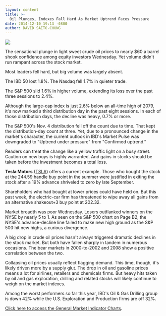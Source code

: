 ```yaml
---
layout: content
title: >-
  Oil Plunges, Indexes Fall Hard As Market Uptrend Faces Pressure
date: 2014-12-10 19:13 -0800
author: DAVID SAITO-CHUNG
---
```






![](https://www.investors.com/wp-content/uploads/ibd-migrated-images/MPv_141211_635538216687080607.png)









  

The sensational plunge in light sweet crude oil prices to nearly $60 a barrel shook confidence among equity investors Wednesday. Yet volume didn't run rampant across the stock market.

  

Most leaders fell hard, but big volume was largely absent.

  

The IBD 50 lost 1.8%. The Nasdaq fell 1.7% in quieter trade.

  

The S&P 500 slid 1.6% in higher volume, extending its loss over the past three sessions to 2.4%.

  

Although the large-cap index is just 2.6% below an all-time high of 2079, it's now marked a third distribution day in the past eight sessions. In each of those distribution days, the decline was heavy, 0.7% or more.

  

The S&P 500's Nov. 4 distribution fell off the count due to time. That kept the distribution-day count at three. Yet, due to a pronounced change in the market's character, the current outlook in IBD's Market Pulse was downgraded to "Uptrend under pressure" from "Confirmed uptrend."

  

Readers can treat the change like a yellow traffic light on a busy street. Caution on new buys is highly warranted. And gains in stocks should be taken before the investment becomes a total loss.

  

**Tesla Motors** ([TSLA](https://research.investors.com/quote.aspx?symbol=TSLA)) offers a current example. Those who bought the stock at the 244.59 handle buy point in the summer were justified in exiting the stock after a 19% advance shriveled to zero by late September.

  

Shareholders who had bought at lower prices could have held on. But this past week, the electric-car firm has threatened to wipe away all gains from an alternative shakeout+3 buy point at 202.32.

  

Market breadth was poor Wednesday. Losers outflanked winners on the NYSE by nearly 5 to 1. As seen on the S&P 500 chart on Page B2, the NYSE's advance-decline line failed to make new high ground as the S&P 500 hit new highs, a curious divergence.

  

A big drop in crude oil prices hasn't always triggered dramatic declines in the stock market. But both have fallen sharply in tandem in numerous occasions. The bear markets in 2000-to-2002 and 2008 show a positive correlation between the two.

  

Collapsing oil prices usually reflect flagging demand. This time, though, it's likely driven more by a supply glut. The drop in oil and gasoline prices means a lot for airlines, retailers and chemicals firms. But heavy hits taken by oil and gas exploration, drilling and related stocks will likely continue to weigh on the market indexes.

  

Among the worst performers so far this year, IBD's Oil & Gas Drilling group is down 42% while the U.S. Exploration and Production firms are off 32%.

  

[Click here to access the General Market Indicator Charts](https://www.investors.com/pdf/GMI_121114.pdf).




